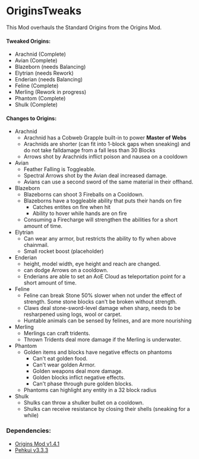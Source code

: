# OriginsTweaks

This Mod overhauls the Standard Origins from the Origins Mod.

#### Tweaked Origins:
+ Arachnid (Complete)
+ Avian (Complete)
+ Blazeborn (needs Balancing)
+ Elytrian (needs Rework)
+ Enderian (needs Balancing)
+ Feline (Complete)
+ Merling (Rework in progress)
+ Phantom (Complete)
+ Shulk (Complete)

#### Changes to Origins:

+ Arachnid
    + Arachnid has a Cobweb Grapple built-in to power **Master of Webs**
    + Arachnids are shorter (can fit into 1-block gaps when sneaking) and do not take falldamage from a fall less than 30 Blocks
    + Arrows shot by Arachnids inflict poison and nausea on a cooldown
+ Avian
  + Feather Falling is Toggleable.
  + Spectral Arrows shot by the Avian deal increased damage.
  + Avians can use a second sword of the same material in their offhand.
+ Blazeborn
  + Blazeborns can shoot 3 Fireballs on a Cooldown.
  + Blazeborns have a toggleable ability that puts their hands on fire
    + Catches entites on fire when hit
    + Ability to hover while hands are on fire
  + Consuming a Firecharge will strengthen the abilities for a short amount of time.
+ Elytrian
  + Can wear any armor, but restricts the ability to fly when above chainmail.
  + Small rocket boost (placeholder)
+ Enderian
  + height, model width, eye height and reach are changed.
  + can dodge Arrows on a cooldown.
  + Enderians are able to set an AoE Cloud as teleportation point for a short amount of time.
+ Feline
  + Feline can break Stone 50% slower when not under the effect of strength. Some stone blocks can't be broken without strength.
  + Claws deal stone-sword-level damage when sharp, needs to be resharpened using logs, wool or carpet.
  + Huntable animals can be sensed by felines, and are more nourishing
+ Merling
  + Merlings can craft tridents.
  + Thrown Tridents deal more damage if the Merling is underwater.
+ Phantom
  + Golden items and blocks have negative effects on phantoms
    + Can't eat golden food.
    + Can't wear golden Armor.
    + Golden weapons deal more damage.
    + Golden blocks inflict negative effects.
    + Can't phase through pure golden blocks.
  + Phantoms can highlight any entity in a 32 block radius
+ Shulk
  + Shulks can throw a shulker bullet on a cooldown.
  + Shulks can receive resistance by closing their shells (sneaking for a while)

### Dependencies:
+ [Origins Mod v1.4.1](https://modrinth.com/mod/origins/version/1.4.1)
+ [Pehkui v3.3.3](https://modrinth.com/mod/pehkui/version/3.3.3%2B1.14.4-1.19.1)
